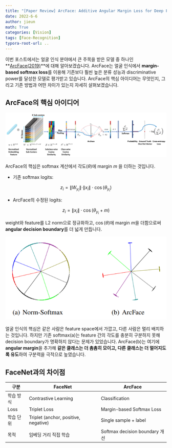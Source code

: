 ```yaml
---
title: "[Paper Review] ArcFace: Additive Angular Margin Loss for Deep Face Recognition"
date: 2022-6-6
author: jieun
math: True
categories: [Vision]
tags: [Face-Recognition]
typora-root-url: ..
---
```


이번 포스트에서는 얼굴 인식 분야에서 큰 주목을 받은 모델 중 하나인 **[ArcFace(2019)](https://arxiv.org/abs/1801.07698)**에 대해 알아보겠습니다. ArcFace는 얼굴 인식에서 **margin-based softmax loss**를 이용해 기존보다 훨씬 높은 분류 성능과 discriminative power를 달성한 모델로 평가받고 있습니다. ArcFace의 핵심 아이디어는 무엇인지, 그리고 기존 방법과 어떤 차이가 있는지 자세히 살펴보겠습니다.

## ArcFace의 핵심 아이디어

![](/assets/img/arcface/arcface.png)

ArcFace의 핵심은 softmax 계산에서 각도($\theta$)에 margin $m$ 을 더하는 것입니다.

- 기존 softmax logits:

$$z_i = \|W_{y_i}\| \cdot \|x_i\| \cdot \cos(\theta_{y_i})$$

- ArcFace의 수정된 logits:

$$z_i = \|x_i\| \cdot \cos(\theta_{y_i} + m)$$

weight와 feature를 L2 norm으로 정규화하고, $\cos(\theta)$에 margin $m$을 더함으로써 **angular decision boundary**를 더 넓게 만듭니다.

![](/assets/img/arcface/arcfaceloss.png)

얼굴 인식의 핵심은 같은 사람은 feature space에서 가깝고, 다른 사람은 멀리 배치하는 것입니다. 하지만 기존 softmax(a)는 feature 간의 각도를 충분히 구분하지 못해 decision boundary가 명확하지 않다는 문제가 있었습니다. ArcFace(b)는 여기에 **angular margin**을 추가해 **같은 클래스는 더 촘촘히 모이고, 다른 클래스는 더 멀어지도록 유도**하여 구분력을 극적으로 높였습니다.

## FaceNet과의 차이점

| 구분      | FaceNet                              | ArcFace                        |
| --------- | ------------------------------------ | ------------------------------ |
| 학습 방식 | Contrastive Learning                 | Classification                 |
| Loss      | Triplet Loss                         | Margin-based Softmax Loss      |
| 학습 단위 | Triplet (anchor, positive, negative) | Single sample + label          |
| 목적      | 임베딩 거리 직접 학습                | Softmax decision boundary 개선 |
